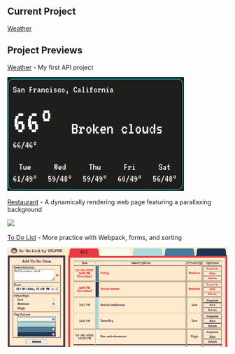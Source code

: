 ## Current Project
[Weather](https://github.com/TYLPHE/weather)

## Project Previews
[Weather](https://github.com/TYLPHE/weather-preview) - My first API project

![](https://github.com/TYLPHE/TYLPHE/blob/main/readmeAssets/weather.gif)

[Restaurant](https://github.com/TYLPHE/restaurant) - A dynamically rendering web page featuring a parallaxing background
 
![](https://github.com/TYLPHE/TYLPHE/blob/main/readmeAssets/restaurant.gif)

[To Do List](https://github.com/TYLPHE/to-do-list) - More practice with Webpack, forms, and sorting
 
![](https://github.com/TYLPHE/TYLPHE/blob/main/readmeAssets/toDoList.gif)

